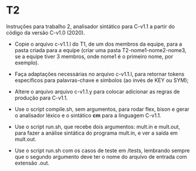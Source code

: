 # T2

Instruções para trabalho 2, analisador sintático para C-v1.1 
a partir do código da versão C-v1.0 (2020).


- Copie o arquivo c-v1.1.l do T1, de um dos membros da equipe, para a pasta criada para a equipe 
(criar uma pasta T2-nome1-nome2-nome3, se a equipe tiver 3 membros, 
onde nome1 é o primeiro nome, por exemplo).
- Faça adaptações necessárias no arquivo c-v1.1.l, para retornar tokens específicos para palavras-chave e
 símbolos (ao invés de KEY ou SYM);

- Altere o arquivo arquivo c-v1.1.y para colocar adicionar as regras de produção para C-v1.1.

- Use o script compile.sh, sem argumentos, para rodar flex, bison e gerar o analisador léxico
 e o sintático __cm__ para a linguagem C-v1.1.
- Use o script run.sh, que recebe dois argumentos: mult.in e mult.out, para fazer a análise sintática
do programa mult.in, e ver a saída em mult.out.
- Use o script run.sh com os casos de teste em /tests, 
lembrando sempre que o segundo argumento deve ter o nome do arquivo de entrada com extensão .out.
